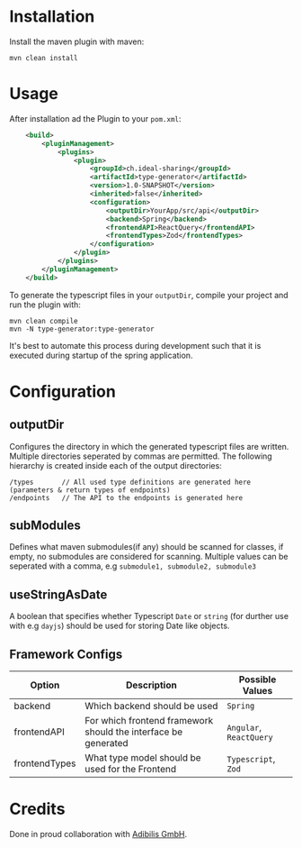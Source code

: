 # Installation

Install the maven plugin with maven:
```
mvn clean install
```

# Usage

After installation ad the Plugin to your `pom.xml`:

```xml
    <build>
        <pluginManagement>
            <plugins>
                <plugin>
                    <groupId>ch.ideal-sharing</groupId>
                    <artifactId>type-generator</artifactId>
                    <version>1.0-SNAPSHOT</version>
                    <inherited>false</inherited>
                    <configuration>
                        <outputDir>YourApp/src/api</outputDir>
                        <backend>Spring</backend>
                        <frontendAPI>ReactQuery</frontendAPI>
                        <frontendTypes>Zod</frontendTypes>
                    </configuration>
                </plugin>
            </plugins>
        </pluginManagement>
    </build>
```

To generate the typescript files in your `outputDir`, compile your project and run the plugin with:
```
mvn clean compile
mvn -N type-generator:type-generator
```
It's best to automate this process during development such that it is executed during startup of the spring application.

# Configuration

## outputDir
Configures the directory in which the generated typescript files are written. Multiple directories seperated by commas are permitted.
The following hierarchy is created inside each of the output directories:
```
/types       // All used type definitions are generated here (parameters & return types of endpoints)
/endpoints   // The API to the endpoints is generated here
```

## subModules
Defines what maven submodules(if any) should be scanned for classes, if empty, no submodules are considered for scanning.
Multiple values can be seperated with a comma, e.g `submodule1, submodule2, submodule3`

## useStringAsDate
A boolean that specifies whether Typescript `Date` or `string` (for durther use with e.g `dayjs`) should be used for storing Date like objects.

## Framework Configs

| Option        | Description                                                    | Possible Values         | 
|---------------|----------------------------------------------------------------|-------------------------|
| backend       | Which backend should be used                                   | `Spring`                |
| frontendAPI   | For which frontend framework should the interface be generated | `Angular`, `ReactQuery` |
| frontendTypes | What type model should be used for the Frontend                | `Typescript`, `Zod`     |

# Credits

Done in proud collaboration with [Adibilis GmbH](https://www.adibilis.ch/).